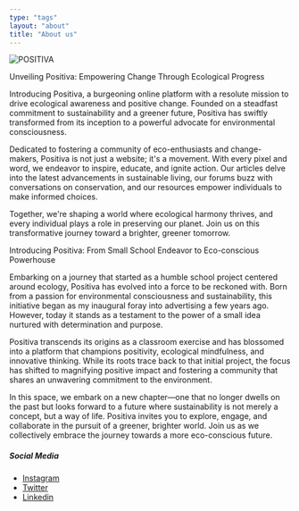 ```yaml
---
type: "tags"
layout: "about"
title: "About us"
---
```


![POSITIVA](https://images.pexels.com/photos/3632689/pexels-photo-3632689.jpeg?auto=compress&cs=tinysrgb&w=630&h=375&dpr=1)

Unveiling Positiva: Empowering Change Through Ecological Progress

Introducing Positiva, a burgeoning online platform with a resolute mission to drive ecological awareness and positive change. Founded on a steadfast commitment to sustainability and a greener future, Positiva has swiftly transformed from its inception to a powerful advocate for environmental consciousness.

Dedicated to fostering a community of eco-enthusiasts and change-makers, Positiva is not just a website; it's a movement. With every pixel and word, we endeavor to inspire, educate, and ignite action. Our articles delve into the latest advancements in sustainable living, our forums buzz with conversations on conservation, and our resources empower individuals to make informed choices.

Together, we're shaping a world where ecological harmony thrives, and every individual plays a role in preserving our planet. Join us on this transformative journey toward a brighter, greener tomorrow.

Introducing Positiva: From Small School Endeavor to Eco-conscious Powerhouse

Embarking on a journey that started as a humble school project centered around ecology, Positiva has evolved into a force to be reckoned with. Born from a passion for environmental consciousness and sustainability, this initiative began as my inaugural foray into advertising a few years ago. However, today it stands as a testament to the power of a small idea nurtured with determination and purpose.

Positiva transcends its origins as a classroom exercise and has blossomed into a platform that champions positivity, ecological mindfulness, and innovative thinking. While its roots trace back to that initial project, the focus has shifted to magnifying positive impact and fostering a community that shares an unwavering commitment to the environment.

In this space, we embark on a new chapter—one that no longer dwells on the past but looks forward to a future where sustainability is not merely a concept, but a way of life. Positiva invites you to explore, engage, and collaborate in the pursuit of a greener, brighter world. Join us as we collectively embrace the journey towards a more eco-conscious future.

##### Social Media

- [Instagram](https://www.instagram.com/positiva)
- [Twitter](https://twitter.com/positiva)
- [Linkedin](https://linkedin.com/in/positiva)
